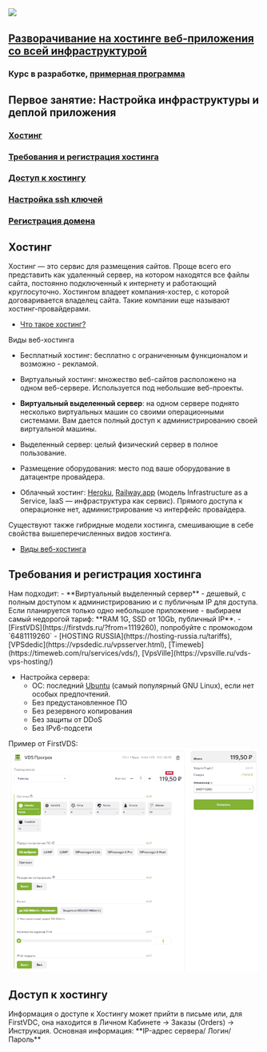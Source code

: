 <img src="http://javaops.ru/static/img/logo/javaops_30.png" width="223"/>

## [Разворачивание на хостинге веб-приложения со всей инфраструктурой](https://javaops.ru/view/startup)
### Курс в разработке, [примерная программа](https://javaops.ru/view/startup#program)

## Первое занятие: Настройка инфраструктуры и деплой приложения
### [Хостинг](#hosting)
### [Требования и регистрация хостинга](#hosting_registration)
### [Доступ к хостингу](#hosting_acces)
### [Настройка ssh ключей](#ssh_keys)
### [Регистрация домена](#domain_registration)

<h2><a id="hosting">Хостинг</a></h2>

Хостинг — это сервис для размещения сайтов. Проще всего его представить как удаленный сервер, на котором находятся все файлы сайта, постоянно подключенный к интернету и работающий круглосуточно. Хостингом владеет компания-хостер, с которой
договаривается владелец сайта. Такие компании еще называют хостинг-провайдерами.
- [Что такое хостинг?](https://firstvds.ru/technology/hosting)

Виды веб-хостинга
- Бесплатный хостинг: бесплатно с ограниченным функционалом и возможно - рекламой.

- Виртуальный хостинг: множество веб-сайтов расположено на одном веб-сервере. Используется под небольшие веб-проекты.

- **Виртуальный выделенный сервер**: на одном сервере поднято несколько виртуальных машин со своими операционными системами. Вам дается полный доступ к администрированию своей виртуальной машины.

- Выделенный сервер: целый физический сервер в полное пользование.

- Размещение оборудования: место под ваше оборудование в датацентре провайдера.

- Облачный хостинг: [Heroku](heroku.com), [Railway.app](https://railway.app/) (модель Infrastructure as a Service, IaaS — инфраструктура как сервис). Прямого доступа к операционке нет, администрирование чз интерфейс провайдера.

Существуют также гибридные модели хостинга, смешивающие в себе свойства вышеперечисленных видов хостинга.  
- [Виды веб-хостинга](https://firstvds.ru/technology/hosting#webhost)  

<h2><a id="hosting_registration">Требования и регистрация хостинга</a></h2>
Нам подходит:
- **Виртуальный выделенный сервер** - дешевый, с полным доступом к администрированию и с публичным IP для доступа.    
Если планируется только одно небольшое приложение - выбираем самый недорогой тариф: **RAM 1G, SSD от 10Gb, публичный IP**.  
  - [FirstVDS](https://firstvds.ru/?from=1119260), попробуйте с промокодом `6481119260`
  - [HOSTING RUSSIA](https://hosting-russia.ru/tariffs), [VPSdedic](https://vpsdedic.ru/vpsserver.html), [Timeweb](https://timeweb.com/ru/services/vds/), [VpsVille](https://vpsville.ru/vds-vps-hosting/)

- Настройка сервера:
  - ОС: последний [Ubuntu](https://ru.wikipedia.org/wiki/Ubuntu) (самый популярный GNU Linux), если нет особых предпочтений.
  - Без предустановленное ПО
  - Без резервного копирования
  - Без защиты от DDoS
  - Без IPv6-подсети

Пример от FirstVDS:  
![FirstVDS](firstvds.png)

<h2><a id="hosting_acces">Доступ к хостингу</a></h2>
Информация о доступе к Хостингу может прийти в письме или, для FirstVDC, она находится в Личном Кабинете -> Заказы (Orders) -> Инструкция.  
Основная информация: **IP-адрес сервера/ Логин/ Пароль**




